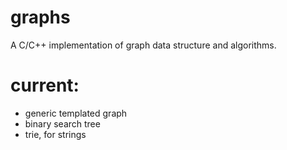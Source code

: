 # graphs
A C/C++ implementation of graph data structure and algorithms.

# current:
* generic templated graph
* binary search tree
* trie, for strings

